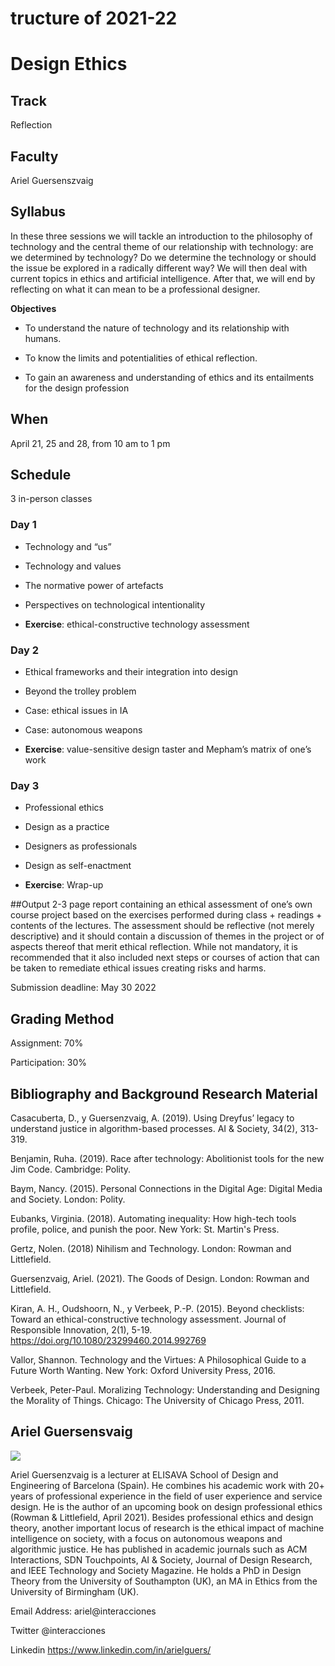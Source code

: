 tructure of 2021-22
======================

# Design Ethics


## Track
Reflection

## Faculty
Ariel Guersenszvaig

## Syllabus

In these three sessions we will tackle an introduction to the philosophy of technology and the central theme of our relationship with technology: are we determined by technology? Do we determine the technology or should the issue be explored in a radically different way? We will then deal with current topics in ethics and artificial intelligence. After that, we will end by reflecting on what it can mean to be a professional designer.


**Objectives**

- To understand the nature of technology and its relationship with humans.

- To know the limits and potentialities of ethical reflection.

- To gain an awareness and understanding of ethics and its entailments for the design profession

## When  
April 21, 25 and 28, from 10 am to 1 pm

## Schedule

3 in-person classes

### Day 1

- Technology and “us”

- Technology and values

- The normative power of artefacts

- Perspectives on technological intentionality

- **Exercise**: ethical-constructive technology assessment

### Day 2

- Ethical frameworks and their integration into design

-  Beyond the trolley problem

 - Case: ethical issues in IA

 - Case: autonomous weapons

- **Exercise**: value-sensitive design taster and Mepham’s matrix of one’s work

### Day 3

- Professional ethics

- Design as a practice

- Designers as professionals

- Design as self-enactment

- **Exercise**: Wrap-up

##Output
2-3 page report containing an ethical assessment of one’s own course project based on the exercises performed during class + readings + contents of the lectures. The assessment should be reflective (not merely descriptive) and it should contain a discussion of themes in the project or of aspects thereof that merit ethical reflection. While not mandatory, it is recommended that it also included next steps or courses of action that can be taken to remediate ethical issues creating risks and harms.

Submission deadline: May 30 2022

## Grading Method
Assignment: 70%

Participation: 30%


## Bibliography and Background Research Material

Casacuberta, D., y Guersenzvaig, A. (2019). Using Dreyfus’ legacy to understand justice in algorithm-based processes. AI & Society, 34(2), 313-319.

Benjamin, Ruha. (2019). Race after technology: Abolitionist tools for the new Jim Code. Cambridge: Polity.

Baym, Nancy. (2015). Personal Connections in the Digital Age: Digital Media and Society. London: Polity.

Eubanks, Virginia. (2018). Automating inequality: How high-tech tools profile, police, and punish the poor. New York: St. Martin's Press.

Gertz, Nolen. (2018) Nihilism and Technology. London: Rowman and Littlefield.

Guersenzvaig, Ariel. (2021). The Goods of Design. London: Rowman and Littlefield.

Kiran, A. H., Oudshoorn, N., y Verbeek, P.-P. (2015). Beyond checklists: Toward an ethical-constructive technology assessment. Journal of Responsible Innovation, 2(1), 5-19. https://doi.org/10.1080/23299460.2014.992769

Vallor, Shannon. Technology and the Virtues: A Philosophical Guide to a Future Worth Wanting. New York: Oxford University Press, 2016.

Verbeek, Peter-Paul. Moralizing Technology: Understanding and Designing the Morality of Things. Chicago: The University of Chicago Press, 2011.

## Ariel Guersensvaig

![](/assets/images/faculty_photos/ariel_guersensvaig.jpg)

Ariel Guersenzvaig is a lecturer at ELISAVA School of Design and Engineering of Barcelona (Spain). He combines his academic work with 20+ years of professional experience in the field of user experience and service design. He is the author of an upcoming book on design professional ethics (Rowman & Littlefield, April 2021). Besides professional ethics and design theory, another important locus of research is the ethical impact of machine intelligence on society, with a focus on autonomous weapons and algorithmic justice. He has published in academic journals such as ACM Interactions, SDN Touchpoints, AI & Society, Journal of Design Research, and IEEE Technology and Society Magazine. He holds a PhD in Design Theory from the University of Southampton (UK), an MA in Ethics from the University of Birmingham (UK).

Email Address: ariel@interacciones

Twitter @interacciones

Linkedin https://www.linkedin.com/in/arielguers/
